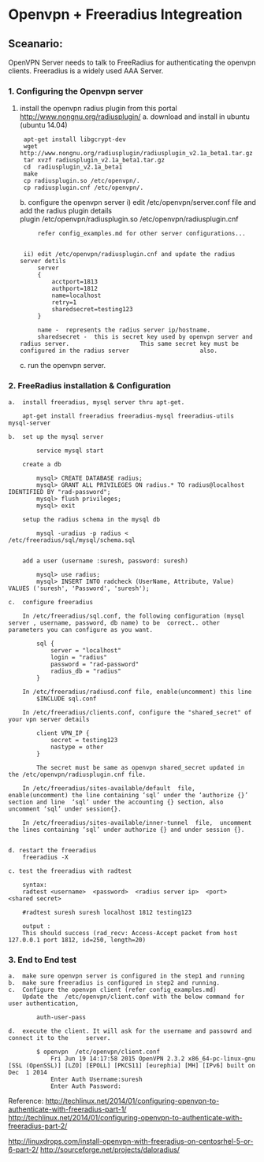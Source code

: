 Openvpn + Freeradius Integreation
==


Sceanario:
---

OpenVPN Server needs to talk to FreeRadius for authenticating the openvpn clients. Freeradius is a widely used AAA Server.


### 1. Configuring the Openvpn server

1. install the openvpn radius plugin  from this portal http://www.nongnu.org/radiusplugin/
     a. download and install in ubuntu  (ubuntu 14.04)

     	apt-get install libgcrypt-dev
     	wget http://www.nongnu.org/radiusplugin/radiusplugin_v2.1a_beta1.tar.gz
        tar xvzf radiusplugin_v2.1a_beta1.tar.gz 
        cd  radiusplugin_v2.1a_beta1
        make
        cp radiusplugin.so /etc/openvpn/.
        cp radiusplugin.cnf /etc/openvpn/.

     b. configure the openvpn server
        i) edit /etc/openvpn/server.conf file and add the radius plugin details         
        	plugin /etc/openvpn/radiusplugin.so /etc/openvpn/radiusplugin.cnf

        	refer config_examples.md for other server configurations...


        ii) edit /etc/openvpn/radiusplugin.cnf and update the radius server detils
        	server
			{
				acctport=1813
				authport=1812
				name=localhost
				retry=1
				sharedsecret=testing123
			}

			name -  represents the radius server ip/hostname.
			sharedsecret -  this is secret key used by openvpn server and radius server. 					This same secret key must be configured in the radius server 					also.

	c. run the openvpn server.


### 2. FreeRadius installation & Configuration 

	a.  install freeradius, mysql server thru apt-get.

		apt-get install freeradius freeradius-mysql freeradius-utils mysql-server

	b.  set up the mysql server

		 	service mysql start

		create a db

		 	mysql> CREATE DATABASE radius;
			mysql> GRANT ALL PRIVILEGES ON radius.* TO radius@localhost IDENTIFIED BY "rad-password";
			mysql> flush privileges;
			mysql> exit

		setup the radius schema in the mysql db

		 	mysql -uradius -p radius < /etc/freeradius/sql/mysql/schema.sql


		add a user (username :suresh, password: suresh)

			mysql> use radius;
			mysql> INSERT INTO radcheck (UserName, Attribute, Value) VALUES ('suresh', 'Password', 'suresh');

	c.  configure freeradius

		In /etc/freeradius/sql.conf, the following configuration (mysql server , username, password, db name) to be  correct.. other parameters you can configure as you want.

			sql {
				server = "localhost"
				login = "radius"
				password = "rad-password"
				radius_db = "radius"
			}

		In /etc/freeradius/radiusd.conf file, enable(uncomment) this line
			$INCLUDE sql.conf

		In /etc/freeradius/clients.conf, configure the "shared_secret" of your vpn server details

			client VPN_IP {
				secret = testing123
				nastype = other
			}

			The secret must be same as openvpn shared_secret updated in the /etc/openvpn/radiusplugin.cnf file.

		In /etc/freeradius/sites-available/default  file, enable(uncomment) the line containing ‘sql’ under the ‘authorize {}’ section and line  ‘sql’ under the accounting {} section, also uncomment ‘sql’ under session{}.

		In /etc/freeradius/sites-available/inner-tunnel  file,  uncomment the lines containing ‘sql’ under authorize {} and under session {}.


	d. restart the freeradius
		freeradius -X

	c. test the freeradius with radtest

		syntax:
		radtest <username>  <password>  <radius server ip>  <port>   <shared secret>

		#radtest suresh suresh localhost 1812 testing123

		output :
		This should success (rad_recv: Access-Accept packet from host 127.0.0.1 port 1812, id=250, length=20)


### 3. End to End test

	a.  make sure openvpn server is configured in the step1 and running
	b.  make sure freeradius is configured in step2 and running.
	c.  Configure the openvpn client (refer config_examples.md)
		Update the	/etc/openvpn/client.conf with the below command for user authentication,

			auth-user-pass

	d.  execute the client. It will ask for the username and passowrd and connect it to the 	server.

			$ openvpn  /etc/openvpn/client.conf 
				Fri Jun 19 14:17:58 2015 OpenVPN 2.3.2 x86_64-pc-linux-gnu [SSL (OpenSSL)] [LZO] [EPOLL] [PKCS11] [eurephia] [MH] [IPv6] built on Dec  1 2014
				Enter Auth Username:suresh
				Enter Auth Password:




Reference:
http://techlinux.net/2014/01/configuring-openvpn-to-authenticate-with-freeradius-part-1/
http://techlinux.net/2014/01/configuring-openvpn-to-authenticate-with-freeradius-part-2/


http://linuxdrops.com/install-openvpn-with-freeradius-on-centosrhel-5-or-6-part-2/
http://sourceforge.net/projects/daloradius/